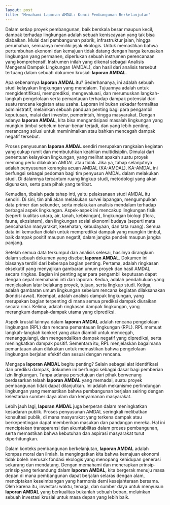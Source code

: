 ```yaml
---
layout: post
title: "Memahami Laporan AMDAL: Kunci Pembangunan Berkelanjutan"
---
```


Dalam setiap proyek pembangunan, baik berskala besar maupun kecil, dampak terhadap lingkungan adalah sebuah keniscayaan yang tak bisa diabaikan. Mulai dari pembangunan pabrik, infrastruktur jalan, hingga perumahan, semuanya memiliki jejak ekologis. Untuk memastikan bahwa pertumbuhan ekonomi dan kemajuan tidak datang dengan harga kerusakan lingkungan yang permanen, diperlukan sebuah instrumen perencanaan yang komprehensif. Instrumen inilah yang dikenal sebagai Analisis Mengenai Dampak Lingkungan (AMDAL), dan hasil dari analisis tersebut tertuang dalam sebuah dokumen krusial: **laporan AMDAL**.

Apa sebenarnya **laporan AMDAL** itu? Sederhananya, ini adalah sebuah studi kelayakan lingkungan yang mendalam. Tujuannya adalah untuk mengidentifikasi, memprediksi, mengevaluasi, dan merumuskan langkah-langkah pengelolaan serta pemantauan terhadap dampak potensial dari suatu rencana kegiatan atau usaha. Laporan ini bukan sekadar formalitas administratif, melainkan sebuah panduan penting bagi para pengambil keputusan, mulai dari investor, pemerintah, hingga masyarakat. Dengan adanya **laporan AMDAL**, kita bisa mengantisipasi masalah lingkungan yang mungkin timbul sebelum benar-benar terjadi, dan yang lebih penting, merancang solusi untuk meminimalkan atau bahkan mencegah dampak negatif tersebut.

Proses penyusunan **laporan AMDAL** sendiri merupakan rangkaian kegiatan yang cukup rumit dan membutuhkan keahlian multidisiplin. Dimulai dari penentuan kelayakan lingkungan, yang melihat apakah suatu proyek memang perlu dilakukan AMDAL atau tidak. Jika ya, tahap selanjutnya adalah penyusunan kerangka acuan AMDAL (KA-AMDAL). KA-AMDAL ini berfungsi sebagai pedoman bagi tim penyusun AMDAL dalam melakukan studi. Di dalamnya tercantum ruang lingkup studi, metodologi yang akan digunakan, serta para pihak yang terlibat.

Kemudian, tibalah pada tahap inti, yaitu pelaksanaan studi AMDAL itu sendiri. Di sini, tim ahli akan melakukan survei lapangan, mengumpulkan data primer dan sekunder, serta melakukan analisis mendalam terhadap berbagai aspek lingkungan. Aspek-aspek ini mencakup lingkungan fisik (seperti kualitas udara, air, tanah, kebisingan), lingkungan biologi (flora, fauna, ekosistem), dan lingkungan sosial ekonomi budaya (seperti mata pencaharian masyarakat, kesehatan, kebudayaan, dan tata ruang). Semua data ini kemudian diolah untuk memprediksi dampak yang mungkin timbul, baik dampak positif maupun negatif, dalam jangka pendek maupun jangka panjang.

Setelah semua data terkumpul dan analisis selesai, hasilnya dirangkum dalam sebuah dokumen yang disebut **laporan AMDAL**. Dokumen ini biasanya terdiri dari beberapa bagian penting. Pertama, adalah ringkasan eksekutif yang menyajikan gambaran umum proyek dan hasil AMDAL secara ringkas. Bagian ini penting agar para pengambil keputusan dapat dengan cepat memahami inti dari laporan. Kedua, adalah pendahuluan yang menjelaskan latar belakang proyek, tujuan, serta lingkup studi. Ketiga, adalah gambaran umum lingkungan sebelum rencana kegiatan dilaksanakan (kondisi awal). Keempat, adalah analisis dampak lingkungan, yang merupakan bagian terpenting di mana semua prediksi dampak diuraikan secara rinci. Kelima, adalah ringkasan dampak lingkungan, yang merangkum dampak-dampak utama yang diprediksi.

Aspek krusial lainnya dalam **laporan AMDAL** adalah rencana pengelolaan lingkungan (RPL) dan rencana pemantauan lingkungan (RPL). RPL memuat langkah-langkah konkret yang akan diambil untuk mencegah, menanggulangi, dan mengendalikan dampak negatif yang diprediksi, serta meningkatkan dampak positif. Sementara itu, RPL menjelaskan bagaimana pemantauan akan dilakukan untuk memastikan bahwa pengelolaan lingkungan berjalan efektif dan sesuai dengan rencana.

Mengapa **laporan AMDAL** begitu penting? Selain sebagai alat identifikasi dan prediksi dampak, dokumen ini berfungsi sebagai dasar bagi pemberian izin lingkungan. Tanpa adanya persetujuan dari pihak berwenang berdasarkan telaah **laporan AMDAL** yang memadai, suatu proyek pembangunan tidak dapat dilanjutkan. Ini adalah mekanisme perlindungan lingkungan yang memastikan bahwa pembangunan berjalan seiring dengan kelestarian sumber daya alam dan kenyamanan masyarakat.

Lebih jauh lagi, **laporan AMDAL** juga berperan dalam meningkatkan kesadaran publik. Proses penyusunan AMDAL seringkali melibatkan konsultasi publik, di mana masyarakat yang terkena dampak atau berkepentingan dapat memberikan masukan dan pandangan mereka. Hal ini menciptakan transparansi dan akuntabilitas dalam proses pembangunan, serta memastikan bahwa kebutuhan dan aspirasi masyarakat turut diperhitungkan.

Dalam konteks pembangunan berkelanjutan, **laporan AMDAL** adalah kompas moral dan ilmiah. Ia mengingatkan kita bahwa kemajuan ekonomi tidak boleh merusak fondasi ekologis yang menopang kehidupan generasi sekarang dan mendatang. Dengan memahami dan menerapkan prinsip-prinsip yang terkandung dalam **laporan AMDAL**, kita bergerak menuju masa depan di mana pembangunan dapat berjalan selaras dengan alam, menciptakan keseimbangan yang harmonis demi kesejahteraan bersama. Oleh karena itu, investasi waktu, tenaga, dan sumber daya untuk menyusun **laporan AMDAL** yang berkualitas bukanlah sebuah beban, melainkan sebuah investasi krusial untuk masa depan yang lebih baik.
